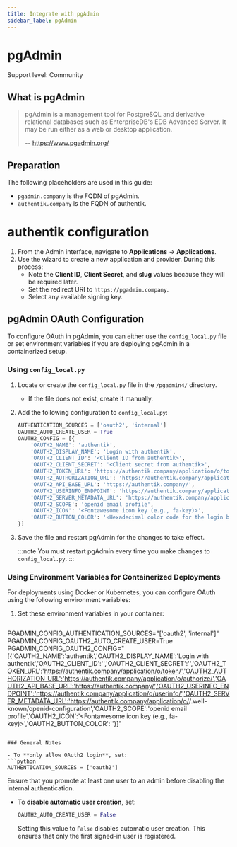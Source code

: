 ```yaml
---
title: Integrate with pgAdmin
sidebar_label: pgAdmin
---
```


# pgAdmin

<span class="badge badge--secondary">Support level: Community</span>

## What is pgAdmin

> pgAdmin is a management tool for PostgreSQL and derivative relational databases such as EnterpriseDB's EDB Advanced Server. It may be run either as a web or desktop application.
>
> -- https://www.pgadmin.org/

## Preparation

The following placeholders are used in this guide:

- `pgadmin.company` is the FQDN of pgAdmin.
- `authentik.company` is the FQDN of authentik.

# authentik configuration

1. From the Admin interface, navigate to **Applications** -> **Applications**.
2. Use the wizard to create a new application and provider. During this process:
    - Note the **Client ID**, **Client Secret**, and **slug** values because they will be required later.
    - Set the redirect URI to `https://pgadmin.company`.
    - Select any available signing key.

## pgAdmin OAuth Configuration

To configure OAuth in pgAdmin, you can either use the `config_local.py` file or set environment variables if you are deploying pgAdmin in a containerized setup.


### Using `config_local.py`

1. Locate or create the `config_local.py` file in the `/pgadmin4/` directory.
   - If the file does not exist, create it manually.

2. Add the following configuration to `config_local.py`:

   ```python
   AUTHENTICATION_SOURCES = ['oauth2', 'internal']
   OAUTH2_AUTO_CREATE_USER = True
   OAUTH2_CONFIG = [{
       'OAUTH2_NAME': 'authentik',
       'OAUTH2_DISPLAY_NAME': 'Login with authentik',
       'OAUTH2_CLIENT_ID': '<Client ID from authentik>',
       'OAUTH2_CLIENT_SECRET': '<Client secret from authentik>',
       'OAUTH2_TOKEN_URL': 'https://authentik.company/application/o/token/',
       'OAUTH2_AUTHORIZATION_URL': 'https://authentik.company/application/o/authorize/',
       'OAUTH2_API_BASE_URL': 'https://authentik.company/',
       'OAUTH2_USERINFO_ENDPOINT': 'https://authentik.company/application/o/userinfo/',
       'OAUTH2_SERVER_METADATA_URL': 'https://authentik.company/application/o/<App Slug>/.well-known/openid-configuration',
       'OAUTH2_SCOPE': 'openid email profile',
       'OAUTH2_ICON': '<Fontawesome icon key (e.g., fa-key)>',
       'OAUTH2_BUTTON_COLOR': '<Hexadecimal color code for the login button>'
   }]
   ```

3. Save the file and restart pgAdmin for the changes to take effect. 

   :::note
   You must restart pgAdmin every time you make changes to `config_local.py`.
   :::

### Using Environment Variables for Containerized Deployments

For deployments using Docker or Kubernetes, you can configure OAuth using the following environment variables:

1. Set these environment variables in your container:

   ```bash
PGADMIN_CONFIG_AUTHENTICATION_SOURCES="['oauth2', 'internal']" 
PGADMIN_CONFIG_OAUTH2_AUTO_CREATE_USER=True
PGADMIN_CONFIG_OAUTH2_CONFIG="[{'OAUTH2_NAME':'authentik','OAUTH2_DISPLAY_NAME':'Login with authentik','OAUTH2_CLIENT_ID':'<Client ID from authentik>','OAUTH2_CLIENT_SECRET':'<Client secret from authentik>','OAUTH2_TOKEN_URL':'https://authentik.company/application/o/token/','OAUTH2_AUTHORIZATION_URL':'https://authentik.company/application/o/authorize/','OAUTH2_API_BASE_URL':'https://authentik.company/','OAUTH2_USERINFO_ENDPOINT':'https://authentik.company/application/o/userinfo/','OAUTH2_SERVER_METADATA_URL':'https://authentik.company/application/o/<App Slug>/.well-known/openid-configuration','OAUTH2_SCOPE':'openid email profile','OAUTH2_ICON':'<Fontawesome icon key (e.g., fa-key)>','OAUTH2_BUTTON_COLOR':'<Hexadecimal color code for the login button>'}]"
   ```

### General Notes

- To **only allow OAuth2 login**, set:
  ```python
  AUTHENTICATION_SOURCES = ['oauth2']
  ```
  Ensure that you promote at least one user to an admin before disabling the internal authentication.

- To **disable automatic user creation**, set:
  ```python
  OAUTH2_AUTO_CREATE_USER = False
  ```
  Setting this value to `False` disables automatic user creation. This ensures that only the first signed-in user is registered. 
